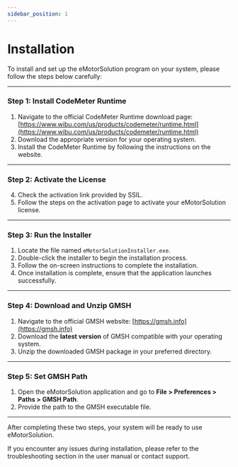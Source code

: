 ```yaml
---
sidebar_position: 1
---
```


# Installation

To install and set up the eMotorSolution program on your system, please follow the steps below carefully:

---

### Step 1: Install CodeMeter Runtime

1. Navigate to the official CodeMeter Runtime download page: [https://www.wibu.com/us/products/codemeter/runtime.html](https://www.wibu.com/us/products/codemeter/runtime.html)
2. Download the appropriate version for your operating system.
3. Install the CodeMeter Runtime by following the instructions on the website.

---

### Step 2: Activate the License

4. Check the activation link provided by SSIL.
5. Follow the steps on the activation page to activate your eMotorSolution license.

---

### Step 3: Run the Installer

1. Locate the file named `eMotorSolutionInstaller.exe`.
2. Double-click the installer to begin the installation process.
3. Follow the on-screen instructions to complete the installation.
4. Once installation is complete, ensure that the application launches successfully.

---

### Step 4: Download and Unzip GMSH

1. Navigate to the official GMSH website: [https://gmsh.info](https://gmsh.info)
2. Download the **latest version** of GMSH compatible with your operating system.
3. Unzip the downloaded GMSH package in your preferred directory.

---

### Step 5: Set GMSH Path

1. Open the eMotorSolution application and go to **File > Preferences > Paths > GMSH Path**.
2. Provide the path to the GMSH executable file.

---

After completing these two steps, your system will be ready to use eMotorSolution.

If you encounter any issues during installation, please refer to the troubleshooting section in the user manual or contact support.


